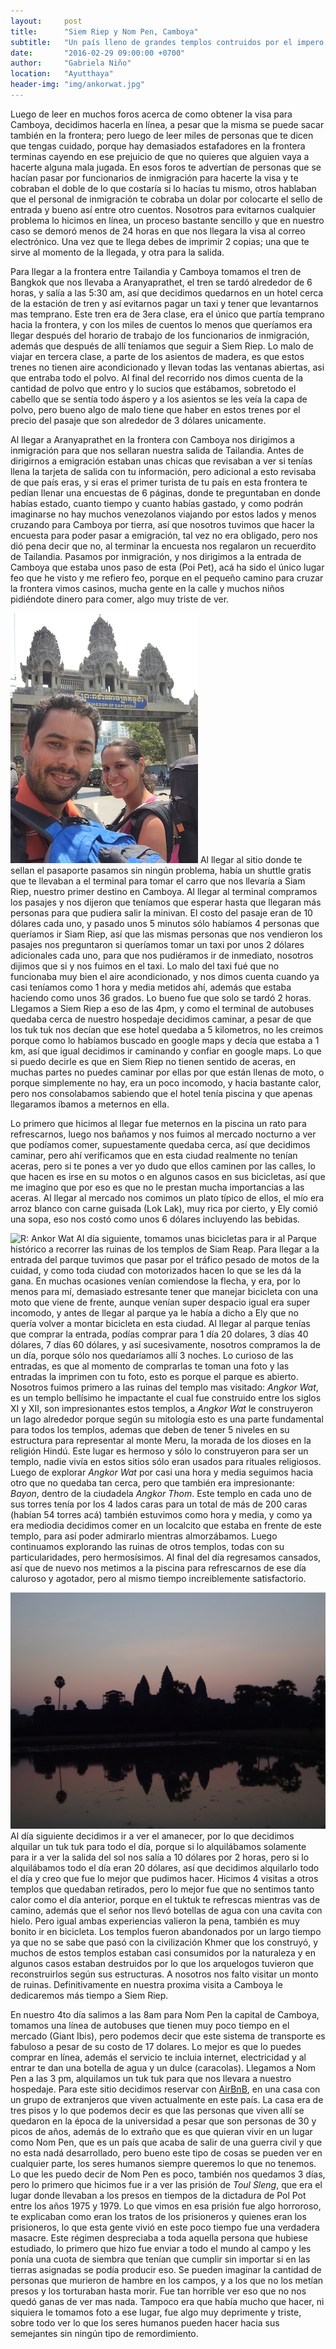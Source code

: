 ```yaml
---
layout:     post
title:      "Siem Riep y Nom Pen, Camboya"
subtitle:   "Un país lleno de grandes templos contruidos por el impero Jemer"
date:       "2016-02-29 09:00:00 +0700"
author:     "Gabriela Niño"
location:   "Ayutthaya"
header-img: "img/ankorwat.jpg"
---
```


Luego de leer en muchos foros acerca de como obtener la visa  para Camboya, decidimos hacerla en línea, a pesar que la misma se puede sacar también en la frontera; pero luego de leer miles de personas que te dicen que tengas cuidado, porque hay demasiados estafadores en la frontera terminas cayendo en ese prejuicio de que no quieres que alguien vaya a hacerte alguna mala jugada. En esos foros te advertían de personas que se hacían pasar por funcionarios de inmigración para hacerte la visa y te cobraban el doble de lo que costaría si lo hacías tu mismo, otros hablaban que el personal de inmigración te cobraba un dolar por colocarte el sello de entrada y bueno así entre otro cuentos. Nosotros para evitarnos cualquier problema lo hicimos en línea, un proceso bastante sencillo y que en nuestro caso se demoró menos de 24 horas en que nos llegara la visa al correo electrónico. Una vez que te llega debes de imprimir 2 copias; una que te sirve al momento de la llegada, y otra para la salida.

Para llegar a la frontera entre Tailandia y Camboya tomamos el tren de Bangkok que nos llevaba a Aranyaprathet, el tren se tardó alrededor de 6 horas, y salía a las 5:30 am, así que decidimos quedarnos en un hotel cerca de la estación de tren y así evitarnos pagar un taxi y tener que levantarnos mas temprano. Este tren era de 3era clase, era el único que partía temprano hacia la frontera, y con los miles de cuentos lo menos que queríamos era llegar después del horario de trabajo de los funcionarios de inmigración, además que después de allí teníamos que seguir a Siem Riep. Lo malo de viajar en tercera clase, a parte de los asientos de madera, es que estos trenes no tienen aire acondicionado y llevan todas las ventanas abiertas, asi que  entraba todo el polvo. Al final del recorrido nos dimos cuenta de la cantidad de polvo que entro y lo sucios que estábamos, sobretodo el cabello que se sentía todo áspero y a los asientos se les veía la capa de polvo, pero bueno algo de malo tiene que haber en estos trenes por el precio del pasaje que son alrededor de 3 dólares unicamente. 

Al llegar a Aranyaprathet en la frontera con Camboya nos dirigimos a inmigración para que nos sellaran nuestra salida de Tailandia. Antes de dirigirnos a emigración estaban unas chicas que revisaban a ver si tenías llena la tarjeta de salida con tu información, pero adicional a esto revisaba de que país eras, y si eras el primer turista de tu país en esta frontera te pedían llenar una encuestas de 6 páginas, donde te preguntaban en donde habías estado, cuanto tiempo y cuanto habías gastado, y como podrán imaginarse no hay muchos venezolanos viajando por estos lados y menos cruzando para Camboya por tierra, así que nosotros tuvimos que hacer la encuesta para poder pasar a emigración, tal vez no era obligado, pero nos dió pena decir que no, al terminar la encuesta nos regalaron un recuerdito de Tailandia. Pasamos por inmigración, y nos dirigimos a la entrada de Camboya que estaba unos paso de esta (Poi Pet), acá ha sido el único lugar feo que he visto y me refiero feo, porque en el pequeño camino para cruzar la frontera vimos casinos, mucha gente en la calle y muchos niños pidiéndote dinero para comer, algo muy triste de ver. 

![L: Frontera camboya][1] Al llegar al sitio donde te sellan el pasaporte pasamos sin ningún problema, había un shuttle gratis que te llevaban a el terminal para tomar el carro que nos llevaría a Siam Riep, nuestro primer destino en Camboya. Al llegar al terminal compramos los pasajes y nos dijeron que teníamos que esperar hasta que llegaran más personas para que pudiera salir la minivan. El costo del pasaje eran de 10 dólares cada uno, y pasado unos 5 minutos sólo habíamos 4 personas que queríamos ir Siam Riep, así que las mismas personas que nos vendieron los pasajes nos preguntaron si queríamos tomar un taxi por unos 2 dólares adicionales cada uno, para que nos pudiéramos ir de inmediato, nosotros dijimos que si y nos fuimos en el taxi. Lo malo del taxi fué que no funcionaba muy bien el aire acondicionado, y nos dimos cuenta  cuando ya casi teníamos como 1 hora y media metidos ahí, además que estaba haciendo como unos 36 grados. Lo bueno fue que solo se tardó 2 horas. Llegamos a Siem Riep a eso de las 4pm, y como el terminal de autobuses quedaba cerca de nuestro hospedaje decidimos caminar, a pesar de que los tuk tuk nos decían que ese hotel quedaba a 5 kilometros, no les creimos porque como lo habíamos buscado en google maps y decía que estaba a 1 km, así que igual decidimos ir caminando y confiar en google maps. Lo que si puedo decirle es que en Siem Riep no tienen sentido de aceras, en muchas partes no puedes caminar por ellas por que están llenas de moto, o porque simplemente no hay, era un poco incomodo, y hacia bastante calor, pero nos consolabamos sabiendo que el hotel tenía piscina y que apenas llegaramos íbamos a meternos en ella.

Lo primero que hicimos al llegar fue meternos en la piscina un rato para refrescarnos, luego nos bañamos y nos fuimos al mercado nocturno a ver que podíamos comer, supuestamente quedaba cerca, así que decidimos caminar, pero ahí verificamos que en esta ciudad realmente no tenían aceras, pero si te pones a ver yo dudo que ellos caminen por las calles, lo que hacen es irse en su motos o en algunos casos en sus bicicletas, así que me imagino que por eso es que no le prestan mucha importancias a las aceras. Al llegar al mercado nos comimos un plato típico de ellos, el mío era arroz blanco con carne guisada (Lok Lak), muy rica por cierto, y Ely comió una sopa, eso nos costó como unos 6 dólares incluyendo las bebidas. 

![R: Ankor Wat][2] Al día siguiente, tomamos unas bicicletas para ir al Parque histórico a recorrer las ruinas de los templos de Siam Reap. Para llegar a la entrada del parque tuvimos que pasar por el tráfico pesado de motos de la cuidad, y como toda ciudad con motorizados hacen lo que se les dá la gana. En  muchas ocasiones venían comiendose la flecha, y era, por lo menos para mí, demasiado estresante tener que manejar bicicleta con una moto que viene de frente, aunque venían super despacio igual era super incomodo, y antes de llegar al parque ya le había a dicho a Ely que no quería volver a montar bicicleta en esta ciudad. Al llegar al parque tenías que comprar la entrada, podías comprar para 1 día 20 dolares, 3 días 40 dólares, 7 días 60 dólares, y así sucesivamente, nosotros compramos la de un día, porque sólo nos quedaríamos allí 3 noches. Lo curioso de las entradas, es que al momento de comprarlas te toman una foto y las entradas la imprimen con tu foto, esto es porque el parque es abierto. Nosotros fuimos primero a las ruinas del templo mas visitado: _Angkor Wat_, es un templo bellísimo he impactante el cual fue construido entre los siglos XI y XII, son impresionantes estos templos, a  _Angkor Wat_ le construyeron un lago alrededor porque según su mitología esto es una parte fundamental para todos los templos, ademas que deben de tener 5 niveles en su estructura para representar al monte Meru, la morada de los dioses en la religión Hindú. Este lugar es hermoso y sólo lo construyeron para ser un templo, nadie vivía en estos sitios sólo eran usados para rituales religiosos. Luego de explorar _Angkor Wat_ por casi una hora y media seguimos hacia otro que no quedaba tan cerca, pero que también era impresionante: _Bayon_, dentro de la ciudadela _Angkor Thom_. Este templo en cada uno de sus torres tenía por los 4 lados caras para un total de más de 200 caras (habían 54 torres acá) también estuvimos como hora y media, y como ya era mediodia decidimos comer en un localcito que estaba en frente de este templo, para así poder admirarlo mientras almorzábamos. Luego continuamos explorando las ruinas de otros templos, todas con su particularidades, pero hermosísimos. Al final del día regresamos cansados, así que de nuevo nos metimos a la piscina para refrescarnos de ese día caluroso y agotador, pero al mismo tiempo increiblemente satisfactorio.

![L: puesta sol][3] Al día siguiente decidimos ir a ver el amanecer, por lo que decidimos alquilar un tuk tuk para todo el día, porque si lo alquilábamos solamente para ir a ver la salida del sol nos salía a 10 dólares por 2 horas, pero si lo alquilábamos todo el día eran 20 dólares, así que decidimos alquilarlo todo el día y creo que fue lo mejor que pudimos hacer. Hicimos 4 visitas a otros templos que quedaban retirados, pero lo mejor fue que no sentimos tanto calor como el día anterior, porque en el tuktuk te refrescas mientras vas de camino, además que el señor nos llevó botellas de agua con una cavita con hielo. Pero igual ambas experiencias valieron la pena, también es muy bonito ir en bicicleta. Los templos fueron abandonados por un largo tiempo ya que no se sabe que pasó con la civilización Khmer que los construyó, y muchos de estos templos estaban casi consumidos por la naturaleza y en algunos casos estaban destruidos por lo que los arquelogos tuvieron que reconstruirlos según sus estructuras. A nosotros nos falto visitar un monto de ruinas. Definitivamente en nuestra proxima visita a Camboya le dedicaremos más tiempo a Siem Riep.

En nuestro 4to día salimos a las 8am para Nom Pen la capital de Camboya, tomamos una línea de autobuses que tienen muy poco tiempo en el mercado (Giant Ibis), pero podemos decir que este sistema de transporte es fabuloso a pesar de su costo de 17 dolares. Lo mejor es que lo puedes comprar en línea, además el servicio te incluia internet, electricidad y al entrar te dan una botella de agua y un dulce (caracolas). Llegamos a  Nom Pen  a las 3 pm, alquilamos un tuk tuk para que nos llevara a nuestro hospedaje. Para este sitio decidimos reservar con <a href="www.airbnb.com/c/ealvarado?s=8">AirBnB</a>, en una casa con un grupo de extranjeros que viven actualmente en este país. La casa era de tres pisos y lo que podemos decir es que las personas que viven allí se quedaron en la época de la universidad a pesar que son personas de 30 y picos de años, además de lo extraño que es que quieran vivir en un lugar como Nom Pen, que es un país que acaba de salir de una guerra civil y que no esta nadá desarrollado, pero bueno este tipo de cosas se pueden ver en cualquier parte, los seres humanos siempre queremos lo que no tenemos. Lo que les puedo decir de Nom Pen es poco, también nos quedamos 3 días, pero lo primero que hicimos fue ir a ver las prisión de _Toul Sleng_, que era el lugar donde llevaban a los presos en tiempos de la dictadura de Pol Pot entre los años 1975 y 1979. Lo que vimos en esa prisión fue algo horroroso, te explicaban como eran los tratos de los prisioneros y quienes eran los prisioneros, lo que esta gente vivió en este poco tiempo fue una verdadera masacre. Este régimen despreciaba a toda aquella persona que hubiese estudiado, lo primero que hizo fue enviar a todo el mundo al campo y les ponía una cuota de siembra que tenían que cumplir sin importar si en las tierras asignadas se podía producir eso. Se pueden imaginar la cantidad de personas que murieron de hambre en los campos, y a los que no los metían presos y los torturaban hasta morir. Fue tan horrible ver eso que no nos quedó ganas de ver mas nada. Tampoco era que había mucho que hacer, ni siquiera le tomamos foto a ese lugar, fue algo muy deprimente y triste, sobre todo ver lo que los seres humanos pueden hacer hacia sus semejantes sin ningún tipo de remordimiento. 	

[1]: /img/frontera-camboya.jpg
[2]: /img/ankor1.jpg
[3]: /img/puesta-sol.jpg
